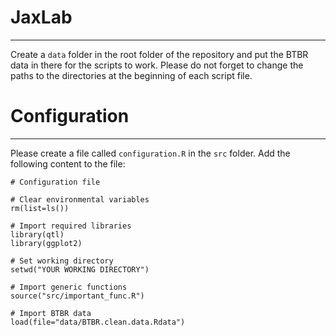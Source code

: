 # JaxLab
--------
Create a `data` folder in the root folder of the repository and put the BTBR data in there for the scripts to work. Please do not forget to change the paths to the directories at the beginning of each script file.

# Configuration
---------------
Please create a file called `configuration.R` in the `src` folder. Add the following content to the file:
```
# Configuration file

# Clear environmental variables
rm(list=ls())

# Import required libraries
library(qtl)
library(ggplot2)

# Set working directory
setwd("YOUR WORKING DIRECTORY")

# Import generic functions
source("src/important_func.R")

# Import BTBR data
load(file="data/BTBR.clean.data.Rdata")
```